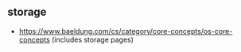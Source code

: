## storage

- https://www.baeldung.com/cs/category/core-concepts/os-core-concepts (includes storage pages)
